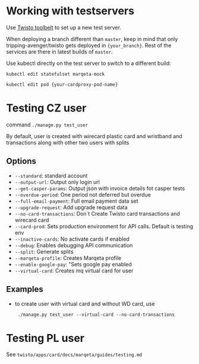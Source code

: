 # Working with testservers

Use [Twisto toolbelt](https://github.com/TwistoPayments/twisto-toolbelt) to set up a new test server.

When deploying a branch different than `master`,
keep in mind that only tripping-avenger/twisto gets deployed in `{your_branch}`.
Rest of the services are there in latest builds of `master`.

Use kubectl directly on the test server to switch to a different build:

```
kubectl edit statefulset marqeta-mock

kubectl edit pod {your-cardproxy-pod-name}
```

# Testing CZ user

command `./manage.py test_user`

By default, user is created with wirecard plastic card and wristband and transactions along with other two users with splits

## Options

- `--standard`: standard account
- `--output-url`: Output only login url
- `--get-casper-params`: Output json with invoice details fot casper tests
- `--overdue-period`: One period not deferred but overdue
- `--full-email-payment`: Full email payment data set
- `--upgrade-request`: Add upgrade request data
- `--no-card-transactions`: Don`t Create Twisto card transactions and wirecard card
- `--card-prod`: Sets production environment for API calls. Default is testing env
- `--inactive-cards`: No activate cards if enabled
- `--debug`: Enables debugging API communication
- `--split`: Generate splits
- `--marqeta-profile`: Creates Marqeta profile
- `--enable-google-pay`: "Sets google pay enabled
- `--virtual-card`: Creates mq virtual card for user

## Examples

- to create user with virtual card and without WD card, use

       ./manage.py test_user --virtual-card --no-card-transactions

# Testing PL user

See `twisto/apps/card/docs/marqeta/guides/testing.md`
